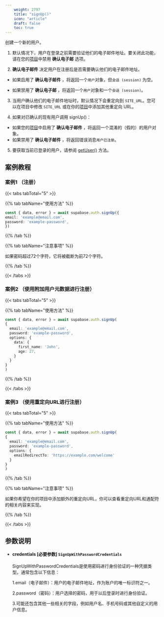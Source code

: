 ```yaml
---
    weight: 2797
    title: "signUp()"
    icon: "article"
    draft: false
    toc: true
---
```


创建一个新的用户。



1. 默认情况下，用户在登录之前需要验证他们的电子邮件地址。要关闭此功能，请在您的[项目](https://cloud.memfiredb.com/db)中禁用 **确认电子邮** 选项。

2. **确认电子邮件** 决定用户在注册后是否需要确认他们的电子邮件地址。

* 如果启用了 **确认电子邮件** ，将返回一个`用户`对象，但`会话 (session)` 为空。

* 如果禁用了 **确认电子邮** ，将返回一个`用户`对象和一个`会话 (session)`。

3. 当用户确认他们的电子邮件地址时，默认情况下会重定向到 `SITE_URL`。您可以在项目中修改 `SITE_URL` 或在你的[项目](https://cloud.memfiredb.com/db)中添加其他重定向 URL。

4. 如果对已确认的现有用户调用 signUp()：

* 如果您的[项目](https://cloud.memfiredb.com/db)中启用了 **确认电子邮件** ，将返回一个混淆的（假的）的用户对象。
* 如果禁用了 **确认电子邮件** ，将返回错误消息`用户已注册`。
5. 要获取当前已登录的用户，请参阅 [getUser()](/docs/app/SDKdocs/WeChatSdk/auth/auth-getuser) 方法。


## 案例教程

### 案例1 （注册）

{{< tabs tabTotal="5" >}}



{{% tab tabName="使用方法" %}}



  ```ts
const { data, error } = await supabase.auth.signUp({
  email: 'example@email.com',
  password: 'example-password',
})
  ```



{{% /tab %}}


{{% tab tabName="注意事项" %}}



如果密码超过72个字符，它将被截断为前72个字符。



{{% /tab %}}

{{< /tabs >}}



### 案例2 （使用附加用户元数据进行注册）

{{< tabs tabTotal="5" >}}



{{% tab tabName="使用方法" %}}



  ```ts
const { data, error } = await supabase.auth.signUp(
  {
    email: 'example@email.com',
    password: 'example-password',
    options: {
      data: {
        first_name: 'John',
        age: 27,
      }
    }
  }
)
  ```



{{% /tab %}}

{{< /tabs >}}



### 案例3 （使用重定向URL进行注册）

{{< tabs tabTotal="5" >}}



{{% tab tabName="使用方法" %}}



  ```ts
const { data, error } = await supabase.auth.signUp(
  {
    email: 'example@email.com',
    password: 'example-password',
    options: {
      emailRedirectTo: 'https://example.com/welcome'
    }
  }
)
  ```



{{% /tab %}}


{{% tab tabName="注意事项" %}}



如果你希望在你的项目中添加额外的重定向URL，你可以查看重定向URL和通配符的相关内容来实现。



{{% /tab %}}

{{< /tabs >}}


## 参数说明


<ul className="method-list-group">
  
<li className="method-list-item">
  <h4 className="method-list-item-label">
    <span className="method-list-item-label-name">
      credentials
    </span>
    <span className="method-list-item-label-badge required">
      [必要参数]
    </span>
    <span className="method-list-item-validation">
      <code>SignUpWithPasswordCredentials</code> 
    </span>
  </h4>
  <div class="method-list-item-description">

SignUpWithPasswordCredentials是使用密码进行身份验证的一种凭据类型。通常包含以下信息：

1.email（电子邮件）：用户的电子邮件地址，作为账户的唯一标识符之一。

2.password（密码）：用户选择的密码，用于以后登录时进行身份验证。

3.可能还包含其他一些相关的字段，例如用户名、手机号码或其他自定义的用户信息。

  </div>
  

</li>

</ul>